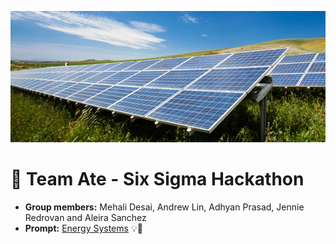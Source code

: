 ![](pics/solar_panels.jpg)

# 🎱 Team Ate - Six Sigma Hackathon
- **Group members:** Mehali Desai, Andrew Lin, Adhyan Prasad, Jennie Redrovan and Aleira Sanchez
- **Prompt:** [Energy Systems](https://github.com/timothyfraser/sixsigmahackathon/blob/main/docs/prompts.md#prompt-2-energy-systems) 💡🔋
